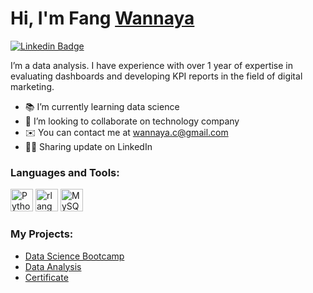 # Hi, I'm Fang [Wannaya](https://github.com/wannaya26)

[![Linkedin Badge](https://img.shields.io/badge/-LinkedIn-0e76a8?style=flat-square&logo=Linkedin&logoColor=white)](https://www.linkedin.com/in/wannaya-chinsaard-a5068720a/)

I’m a data analysis. I have experience with over 1 year of expertise in evaluating dashboards and developing KPI reports in the field of digital marketing.

* 📚 I’m currently learning data science
* 👀 I’m looking to collaborate on technology company
* ✉️ You can contact me at wannaya.c@gmail.com
* 👩‍💻 Sharing update on LinkedIn


### Languages and Tools:

<p align="left">
<a href="https://www.python.org/" target="_blank" rel="noreferrer"><img src="https://raw.githubusercontent.com/danielcranney/readme-generator/main/public/icons/skills/python-colored.svg" width="36" height="36" alt="Python" /></a>
<a href="https://www.r-project.org/" target="_blank" rel="noreferrer"><img src="https://raw.githubusercontent.com/danielcranney/readme-generator/main/public/icons/skills/rlang-colored.svg" width="36" height="36" alt="rlang" /></a>
<a href="https://www.mysql.com/" target="_blank" rel="noreferrer"><img src="https://raw.githubusercontent.com/danielcranney/readme-generator/main/public/icons/skills/mysql-colored.svg" width="36" height="36" alt="MySQL" /></a>


### My Projects:

* [Data Science Bootcamp](https://github.com/wannaya26/data-science-bootcamp-8)
* [Data Analysis](https://github.com/wannaya26/Data-Analysis)
* [Certificate](https://github.com/wannaya26/Certificate)

#

<div align="center">
